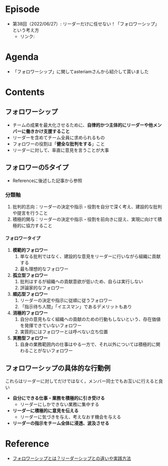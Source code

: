 # Episode
- 第38回（2022/06/27）: リーダーだけに任せない！「フォロワーシップ」という考え方
    - リンク:

# Agenda
- 「フォロワーシップ」に関してasteriamさんから紹介して貰いました

# Contents
## フォロワーシップ
- チームの成果を最大化させるために、**自律的かつ主体的にリーダーや他メンバーに働きかけ支援すること**
- リーダーを含めてチーム全員に求められるもの
- フォロワーの役割は「**健全な批判をする**」こと
- リーダーに対して、率直に意見を言うことが大事

## フォロワーの5タイプ
- Referenceに後述した記事から参照

### 分類軸
1. 批判的志向：リーダーの決定や指示・役割を自分で深く考え、建設的な批判や提言を行うこと
2. 積極的関与：リーダーの決定や指示・役割を前向きに捉え、実現に向けて積極的に協力すること

#### フォロワータイプ
1. **模範的フォロワー**
   1. 単なる批判ではなく、建設的な意見をリーダーに行いながら組織に貢献する
   2. 最も理想的なフォロワー
2. **孤立型フォロワー**
   1. 批判はするが組織への貢献意欲が低いため、自らは実行しない
   2. 評論家的なフォロワー
3. **順応型フォロワー**
   1. リーダーの決定や指示に従順に従うフォロワー
   2. 「指示待ち人間」「イエスマン」であるデメリットもあり
4. **消極的フォロワー**
   1. 自分の意見もなく組織への貢献のための行動もしないという、存在価値を発揮できていないフォロワー
   2. 実質的にはフォロワーとは呼べない立ち位置
5. **実務型フォロワー**
   1. 自身の業務範囲内の仕事はやる一方で、それ以外については積極的に関わることがないフォロワー

## フォロワーシップの具体的な行動例
これらはリーダーに対してだけではなく，メンバー同士でもお互いに行えると良い
- **自分にできる仕事・業務を積極的に引き受ける**
    - リーダーにしかできない業務に集中する
- **リーダーに積極的に意見を伝える**
    - リーダーに気づきを与え、考えなおす機会を与える
- **リーダーの指示をチーム全体に浸透、波及させる**

# Reference
- [フォロワーシップとは？リーダーシップとの違いや実践方法](https://mba.globis.ac.jp/careernote/1239.html)